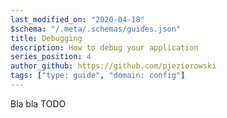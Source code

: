 ```yaml
---
last_modified_on: "2020-04-18"
$schema: "/.meta/.schemas/guides.json"
title: Debugging
description: How to debug your application
series_position: 4
author_github: https://github.com/pjeziorowski
tags: ["type: guide", "domain: config"]
---
```

Bla bla TODO



